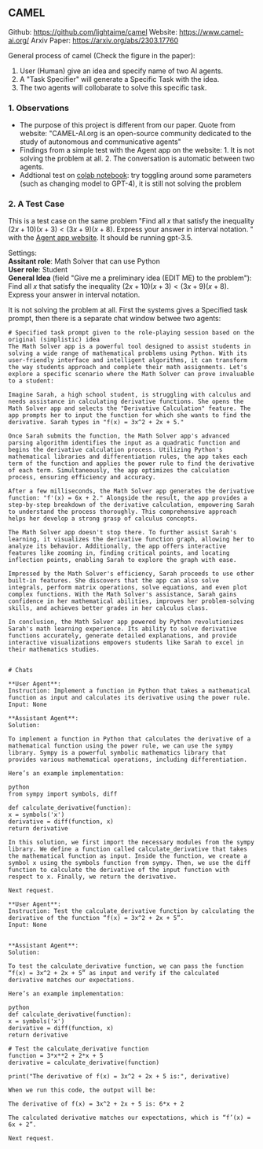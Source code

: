 ## CAMEL
Github: https://github.com/lightaime/camel
Website: https://www.camel-ai.org/
Arxiv Paper: https://arxiv.org/abs/2303.17760


General process of camel (Check the figure in the paper):
1. User (Human) give an idea and specify name of two AI agents.
2. A "Task Specifier" will generate a Specific Task with the idea.
3. The two agents will collobarate to solve this specific task.

### 1. Observations
- The purpose of this project is different from our paper. Quote from website: "CAMEL-AI.org is an open-source community dedicated to the study of autonomous and communicative agents"
- Findings from a simple test with the Agent app on the website: 1. It is not solving the problem at all. 2. The conversation is automatic between two agents.
- Addtional test on [colab notebook](https://colab.research.google.com/drive/1AzP33O8rnMW__7ocWJhVBXjKziJXPtim?usp=sharing): try toggling around some parameters (such as changing model to GPT-4), it is still not solving the problem



### 2. A Test Case
This is a test case on the same problem "Find all $x$ that satisfy the inequality $(2x+10)(x+3)<(3x+9)(x+8)$. Express your answer in interval notation. " with the [Agent app website](https://www.camel-ai.org/agent). It should be running gpt-3.5.

Settings:   
**Assitant role**: Math Solver that can use Python   
**User role**: Student   
**General Idea** (field "Give me a preliminary idea (EDIT ME) to the problem"):  Find all $x$ that satisfy the inequality $(2x+10)(x+3)<(3x+9)(x+8)$. Express your answer in interval notation.

It is not solving the problem at all. First the systems gives a Specified task prompt, then there is a separate chat window betwee two agents:
```
# Specified task prompt given to the role-playing session based on the original (simplistic) idea
The Math Solver app is a powerful tool designed to assist students in solving a wide range of mathematical problems using Python. With its user-friendly interface and intelligent algorithms, it can transform the way students approach and complete their math assignments. Let's explore a specific scenario where the Math Solver can prove invaluable to a student:

Imagine Sarah, a high school student, is struggling with calculus and needs assistance in calculating derivative functions. She opens the Math Solver app and selects the "Derivative Calculation" feature. The app prompts her to input the function for which she wants to find the derivative. Sarah types in "f(x) = 3x^2 + 2x + 5."

Once Sarah submits the function, the Math Solver app's advanced parsing algorithm identifies the input as a quadratic function and begins the derivative calculation process. Utilizing Python's mathematical libraries and differentiation rules, the app takes each term of the function and applies the power rule to find the derivative of each term. Simultaneously, the app optimizes the calculation process, ensuring efficiency and accuracy.

After a few milliseconds, the Math Solver app generates the derivative function: "f'(x) = 6x + 2." Alongside the result, the app provides a step-by-step breakdown of the derivative calculation, empowering Sarah to understand the process thoroughly. This comprehensive approach helps her develop a strong grasp of calculus concepts.

The Math Solver app doesn't stop there. To further assist Sarah's learning, it visualizes the derivative function graph, allowing her to analyze its behavior. Additionally, the app offers interactive features like zooming in, finding critical points, and locating inflection points, enabling Sarah to explore the graph with ease.

Impressed by the Math Solver's efficiency, Sarah proceeds to use other built-in features. She discovers that the app can also solve integrals, perform matrix operations, solve equations, and even plot complex functions. With the Math Solver's assistance, Sarah gains confidence in her mathematical abilities, improves her problem-solving skills, and achieves better grades in her calculus class.

In conclusion, the Math Solver app powered by Python revolutionizes Sarah's math learning experience. Its ability to solve derivative functions accurately, generate detailed explanations, and provide interactive visualizations empowers students like Sarah to excel in their mathematics studies.


# Chats

**User Agent**:
Instruction: Implement a function in Python that takes a mathematical function as input and calculates its derivative using the power rule.
Input: None

**Assistant Agent**:
Solution:

To implement a function in Python that calculates the derivative of a mathematical function using the power rule, we can use the sympy library. Sympy is a powerful symbolic mathematics library that provides various mathematical operations, including differentiation.

Here’s an example implementation:

python
from sympy import symbols, diff

def calculate_derivative(function):
x = symbols('x')
derivative = diff(function, x)
return derivative

In this solution, we first import the necessary modules from the sympy library. We define a function called calculate_derivative that takes the mathematical function as input. Inside the function, we create a symbol x using the symbols function from sympy. Then, we use the diff function to calculate the derivative of the input function with respect to x. Finally, we return the derivative.

Next request.

**User Agent**:
Instruction: Test the calculate_derivative function by calculating the derivative of the function “f(x) = 3x^2 + 2x + 5”.
Input: None


**Assistant Agent**:
Solution:

To test the calculate_derivative function, we can pass the function “f(x) = 3x^2 + 2x + 5” as input and verify if the calculated derivative matches our expectations.

Here’s an example implementation:

python
def calculate_derivative(function):
x = symbols('x')
derivative = diff(function, x)
return derivative

# Test the calculate_derivative function
function = 3*x**2 + 2*x + 5
derivative = calculate_derivative(function)

print("The derivative of f(x) = 3x^2 + 2x + 5 is:", derivative)

When we run this code, the output will be:

The derivative of f(x) = 3x^2 + 2x + 5 is: 6*x + 2

The calculated derivative matches our expectations, which is “f’(x) = 6x + 2”.

Next request.
```
